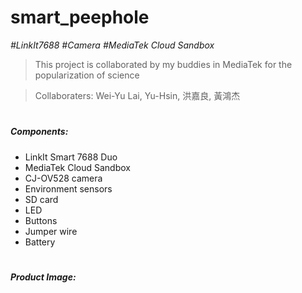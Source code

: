 # smart_peephole
*#LinkIt7688* *#Camera* *#MediaTek Cloud Sandbox*
>
> This project is collaborated by my buddies in MediaTek for the popularization of science

> Collaboraters: Wei-Yu Lai, Yu-Hsin, 洪嘉良, 黃鴻杰
# 
##### Components:
* LinkIt Smart 7688 Duo
* MediaTek Cloud Sandbox
* CJ-OV528 camera
* Environment sensors
* SD card
* LED
* Buttons
* Jumper wire
* Battery
# 
##### Product Image: